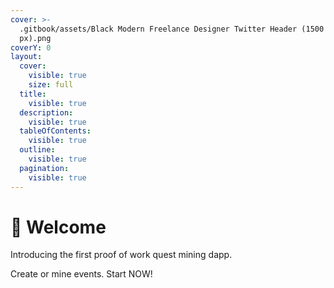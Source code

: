 ```yaml
---
cover: >-
  .gitbook/assets/Black Modern Freelance Designer Twitter Header (1500 × 400
  px).png
coverY: 0
layout:
  cover:
    visible: true
    size: full
  title:
    visible: true
  description:
    visible: true
  tableOfContents:
    visible: true
  outline:
    visible: true
  pagination:
    visible: true
---
```


# 👋 Welcome

Introducing the first proof of work quest mining dapp.&#x20;

Create or mine events. Start NOW!

